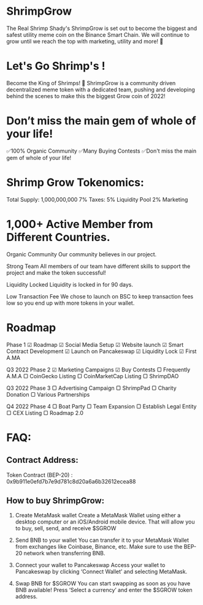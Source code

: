 # ShrimpGrow
The Real Shrimp Shady's
ShrimpGrow is set out to become the biggest and safest utility meme coin on the Binance Smart Chain. 
We will continue to grow until we reach the top with marketing, utility and more! 🦐


# Let's Go Shrimp's !
Become the King of Shrimps!
🦐 ShrimpGrow is a community driven decentralized meme token with a dedicated team, pushing and developing behind the scenes to make this the biggest Grow coin of 2022!


# Don’t miss the main gem of whole of your life!
✅100% Organic Community
✅Many Buying Contests
✅Don't miss the main gem of whole of your life!


# Shrimp Grow Tokenomics:
Total Supply: 1,000,000,000
7% Taxes:  5% Liquidity Pool
           2% Marketing


# 1,000+ Active Member from Different Countries.
Organic Community
Our community believes in our project.

Strong Team
All members of our team have different skills to support the project and make the token successful!

Liquidity Locked
Liquidity is locked in for 90 days.

Low Transaction Fee
We chose to launch on BSC to keep transaction fees low so you end up with more tokens in your wallet.


# Roadmap
Phase 1
☑ Roadmap
☑ Social Media Setup
☑ Website launch
☑ Smart Contract Development
☑ Launch on Pancakeswap
☑ Liquidity Lock
☑ First A.MA

Q3 2022
Phase 2
☑ Marketing Campaigns
☑ Buy Contests
▢ Frequently A.M.A
▢ CoinGecko Listing
▢ CoinMarketCap Listing
▢ ShrimpDAO

Q3 2022
Phase 3
▢ Advertising Campaign
▢ ShrimpPad
▢ Charity Donation
▢ Various Partnerships

Q4 2022
Phase 4
▢ Boat Party
▢ Team Expansion
▢ Establish Legal Entity
▢ CEX Listing
▢ Roadmap 2.0

# FAQ:
## Contract Address: 
Token Contract (BEP-20) : 0x9b911e0efd7b7e9d781c8d20a6a6b32612ecea88

## How to buy ShrimpGrow:
1. Create MetaMask wallet
Create a MetaMask Wallet using either a desktop computer or an iOS/Android mobile device. That will allow you to buy, sell, send, and receive $SGROW

2. Send BNB to your wallet
You can transfer it to your MetaMask Wallet from exchanges like Coinbase, Binance, etc. Make sure to use the BEP-20 network when transferring BNB.

3. Connect your wallet to Pancakeswap
Access your wallet to Pancakeswap by clicking ‘Connect Wallet’ and selecting MetaMask.

4. Swap BNB for $SGROW
You can start swapping as soon as you have BNB available! Press ‘Select a currency’ and enter the $SGROW token address.





          

